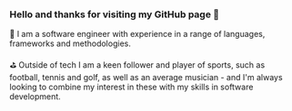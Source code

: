 ### Hello and thanks for visiting my GitHub page 👋

👨 I am a software engineer with experience in a range of languages, frameworks and methodologies.

⛳ Outside of tech I am a keen follower and player of sports, such as football, tennis and golf, as well as an average musician - and I'm always looking to combine my interest in these with my skills in software development. 

<!--
**kevendi/kevendi** is a ✨ _special_ ✨ repository because its `README.md` (this file) appears on your GitHub profile.

Here are some ideas to get you started:

- 🔭 I’m currently working on ...
- 🌱 I’m currently learning ...
- 👯 I’m looking to collaborate on ...
- 🤔 I’m looking for help with ...
- 💬 Ask me about ...
- 📫 How to reach me: ...
- 😄 Pronouns: ...
- ⚡ Fun fact: ...
-->
